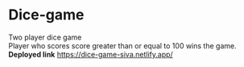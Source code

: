 # Dice-game
Two player dice game
</br>
Player who scores score greater than or equal to 100 wins the game.
</br>
**Deployed link**
https://dice-game-siva.netlify.app/
